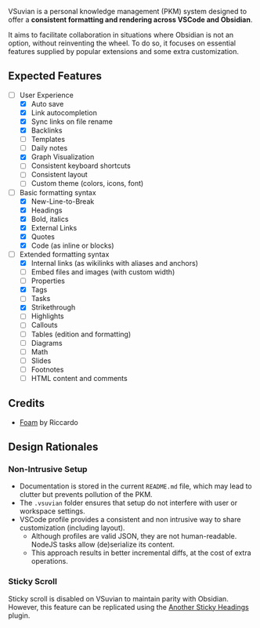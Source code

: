 VSuvian is a personal knowledge management (PKM) system designed to offer a **consistent formatting and rendering across VSCode and Obsidian**.

It aims to facilitate collaboration in situations where Obsidian is not an option, without reinventing the wheel. To do so, it focuses on essential features supplied by popular extensions and some extra customization.

## Expected Features

- [ ] User Experience
    - [x] Auto save
    - [x] Link autocompletion
    - [x] Sync links on file rename
    - [x] Backlinks
    - [ ] Templates
    - [ ] Daily notes
    - [x] Graph Visualization
    - [ ] Consistent keyboard shortcuts
    - [ ] Consistent layout
    - [ ] Custom theme (colors, icons, font)
- [ ] Basic formatting syntax
    - [x] New-Line-to-Break
    - [x] Headings
    - [x] Bold, italics
    - [x] External Links
    - [x] Quotes
    - [x] Code (as inline or blocks)
- [ ] Extended formatting syntax
    - [x] Internal links (as wikilinks with aliases and anchors)
    - [ ] Embed files and images (with custom width)
    - [ ] Properties
    - [x] Tags
    - [ ] Tasks
    - [x] Strikethrough
    - [ ] Highlights
    - [ ] Callouts
    - [ ] Tables (edition and formatting)
    - [ ] Diagrams
    - [ ] Math
    - [ ] Slides
    - [ ] Footnotes
    - [ ] HTML content and comments

## Credits

- [Foam](https://foambubble.github.io/foam/) by Riccardo

## Design Rationales

### Non-Intrusive Setup

- Documentation is stored in the current `README.md` file, which may lead to clutter but prevents pollution of the PKM.
- The `.vsuvian` folder ensures that setup do not interfere with user or workspace settings.
- VSCode profile provides a consistent and non intrusive way to share customization (including layout).
    - Although profiles are valid JSON, they are not human-readable. NodeJS tasks allow (de)serialize its content.
    - This approach results in better incremental diffs, at the cost of extra operations.

### Sticky Scroll

Sticky scroll is disabled on VSuvian to maintain parity with Obsidian. However, this feature can be replicated using the [Another Sticky Headings](https://github.com/zhouhua/obsidian-sticky-headings) plugin.